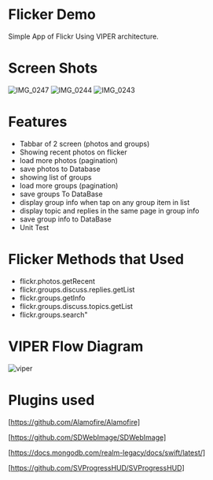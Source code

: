 # Flicker Demo
Simple App of  Flickr  Using VIPER architecture.

# Screen Shots
![IMG_0247](https://user-images.githubusercontent.com/8495178/111801272-765ab600-88d5-11eb-9fa8-d1d07a122c5b.PNG)
![IMG_0244](https://user-images.githubusercontent.com/8495178/111801311-81154b00-88d5-11eb-8767-829da43eb267.jpg)
![IMG_0243](https://user-images.githubusercontent.com/8495178/111801341-883c5900-88d5-11eb-8d53-a9e4dfb56f19.jpg)

# Features
- Tabbar of 2 screen (photos and groups)
- Showing recent photos on flicker
- load more photos (pagination)
- save photos to Database
- showing list of groups
- load more groups (pagination)
- save groups To DataBase
- display group info when tap on any group item in list
- display topic and replies in the same page in group info
- save group info to DataBase
- Unit Test

# Flicker Methods that Used
 - flickr.photos.getRecent
 - flickr.groups.discuss.replies.getList
 - flickr.groups.getInfo
 - flickr.groups.discuss.topics.getList
 - flickr.groups.search"
# VIPER Flow Diagram
![viper](https://user-images.githubusercontent.com/8495178/111802099-4bbd2d00-88d6-11eb-9d1f-665765a02325.png)

# Plugins used
[https://github.com/Alamofire/Alamofire]

[https://github.com/SDWebImage/SDWebImage]

[https://docs.mongodb.com/realm-legacy/docs/swift/latest/]

[https://github.com/SVProgressHUD/SVProgressHUD]




